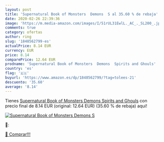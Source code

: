```yaml
---
layout: post
title: 'Supernatural Book of Monsters  Demons  S al 35.60 % de rebaja'
date: 2020-02-26 22:39:36
image: 'https://m.media-amazon.com/images/I/51rUL31EwlL._AC_._SL200_.jpg'
comments: true
category: ofertas
author: ring
slug: '1848562799-es'
actualPrice: 8.14 EUR
currency: EUR
price: 8.14
comparePrice: 12.64 EUR
prodname: 'Supernatural Book of Monsters  Demons  Spirits and Ghouls'
country: 'es'
flag: '🇪🇸'
buyurl: 'https://www.amazon.es/dp/1848562799/?tag=tolees-21'
descuento: '35.60'
average: '8.14'
---
```


Tienes [Supernatural Book of Monsters  Demons  Spirits and Ghouls](https://www.amazon.es/dp/1848562799/?tag=tolees-21) con precio final de  8.14 EUR (original: 12.64 EUR) (35.60 %  de rebaja) aqui!

[![Supernatural Book of Monsters  Demons  S](https://m.media-amazon.com/images/I/51rUL31EwlL._AC_._SL200_.jpg)](https://www.amazon.es/dp/1848562799/?tag=tolees-21)

🔎:


[🛒 Comprar!!!](https://www.amazon.es/dp/1848562799/?tag=tolees-21)
